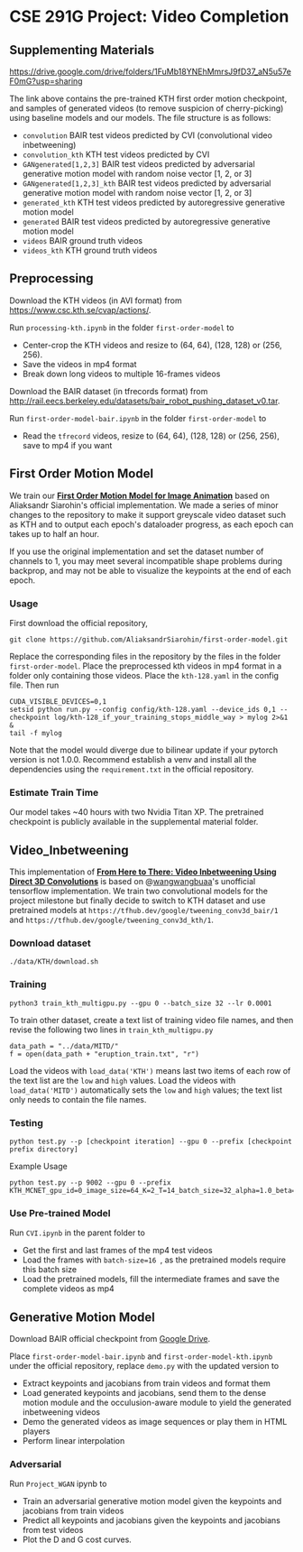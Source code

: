 # CSE 291G Project: Video Completion

## Supplementing Materials

https://drive.google.com/drive/folders/1FuMb18YNEhMmrsJ9fD37_aN5u57eF0mG?usp=sharing

The link above contains the pre-trained KTH first order motion checkpoint, and samples of generated videos (to remove suspicion of cherry-picking) using baseline models and our models. The file structure is as follows:

* `convolution` BAIR test videos predicted by CVI (convolutional video inbetweening)
* `convolution_kth` KTH test videos predicted by CVI 
* `GANgenerated[1,2,3]` BAIR test videos predicted by adversarial generative motion model with random noise vector [1, 2, or 3]
* `GANgenerated[1,2,3]_kth` BAIR test videos predicted by adversarial generative motion model with random noise vector [1, 2, or 3]
* `generated_kth` KTH test videos predicted by autoregressive generative motion model
* `generated` BAIR test videos predicted by autoregressive generative motion model
* `videos` BAIR ground truth videos
* `videos_kth` KTH ground truth videos



## Preprocessing

Download the KTH videos (in AVI format) from https://www.csc.kth.se/cvap/actions/.

Run `processing-kth.ipynb` in the folder `first-order-model` to 

* Center-crop the KTH videos and resize to (64, 64), (128, 128) or (256, 256).
* Save the videos in mp4 format
* Break down long videos to multiple 16-frames videos

Download the BAIR dataset (in tfrecords format) from http://rail.eecs.berkeley.edu/datasets/bair_robot_pushing_dataset_v0.tar.

Run `first-order-model-bair.ipynb`  in the folder `first-order-model` to 

* Read the `tfrecord` videos, resize to (64, 64), (128, 128) or (256, 256), save to mp4 if you want



## First Order Motion Model

We train our [**First Order Motion Model for Image Animation**](<https://arxiv.org/abs/2003.00196>) based on Aliaksandr Siarohin's official implementation. We made a series of minor changes to the repository to make it support greyscale video dataset such as KTH and to output each epoch's dataloader progress, as each epoch can takes up to half an hour.

If you use the original implementation and set the dataset number of channels to 1, you may meet several incompatible shape problems during backprop, and may not be able to visualize the keypoints at the end of each epoch.

### Usage

First download the official repository,

```
git clone https://github.com/AliaksandrSiarohin/first-order-model.git
```

Replace the corresponding files in the repository by the files in the folder `first-order-model`. Place the preprocessed kth videos in mp4 format in a folder only containing those videos. Place the `kth-128.yaml` in the config file. Then run

```
CUDA_VISIBLE_DEVICES=0,1
setsid python run.py --config config/kth-128.yaml --device_ids 0,1 --checkpoint log/kth-128_if_your_training_stops_middle_way > mylog 2>&1 &
tail -f mylog
```

Note that the model would diverge due to bilinear update if your pytorch version is not 1.0.0. Recommend establish a venv and install all the dependencies using the `requirement.txt` in the official repository.

###  Estimate Train Time

Our model takes ~40 hours with two Nvidia Titan XP. The pretrained checkpoint is publicly available in the supplemental material folder.



## Video_Inbetweening

This implementation of [**From Here to There: Video Inbetweening Using Direct 3D Convolutions**](https://arxiv.org/pdf/1905.10240.pdf) is based on @[wangwangbuaa](https://github.com/wangwangbuaa)'s unofficial tensorflow implementation. We train two convolutional models for the project milestone but finally decide to switch to KTH dataset and use pretrained models at `https://tfhub.dev/google/tweening_conv3d_bair/1` and `https://tfhub.dev/google/tweening_conv3d_kth/1`. 

### Download dataset

```
./data/KTH/download.sh
```

### Training

```
python3 train_kth_multigpu.py --gpu 0 --batch_size 32 --lr 0.0001
```

To train other dataset, create a text list of training video file names, and then revise the following two lines in `train_kth_multigpu.py`

```
data_path = "../data/MITD/"
f = open(data_path + "eruption_train.txt", "r")
```

Load the videos with `load_data('KTH')` means last two items of each row of the text list are the `low` and `high` values. Load the videos with `load_data('MITD')` automatically sets the `low` and `high` values; the text list only needs to contain the file names.

### Testing

```
python test.py --p [checkpoint iteration] --gpu 0 --prefix [checkpoint prefix directory]
```

Example Usage

```
python test.py --p 9002 --gpu 0 --prefix KTH_MCNET_gpu_id=0_image_size=64_K=2_T=14_batch_size=32_alpha=1.0_beta=0.02_lr=0.0001_num_layer=15
```

### Use Pre-trained Model

Run `CVI.ipynb` in the parent folder to

* Get the first and last frames of the mp4 test videos 
* Load the frames with `batch-size=16 `, as the pretrained models require this batch size
* Load the pretrained models, fill the intermediate frames and save the complete videos as mp4



## Generative Motion Model

Download BAIR official checkpoint from [Google Drive](https://drive.google.com/drive/folders/1PyQJmkdCsAkOYwUyaj_l-l0as-iLDgeH.).

Place `first-order-model-bair.ipynb` and `first-order-model-kth.ipynb` under the official repository, replace `demo.py` with the updated version to

* Extract keypoints and jacobians from train videos and format them
* Load generated keypoints and jacobians, send them to the dense motion module and the occulusion-aware module to yield the generated inbetweening videos
* Demo the generated videos as image sequences or play them in HTML players
* Perform linear interpolation

### Adversarial

Run `Project_WGAN` ipynb to 

* Train an adversarial generative motion model given the keypoints and jacobians from train videos
* Predict all keypoints and jacobians given the keypoints and jacobians from test videos
* Plot the D and G cost curves.




